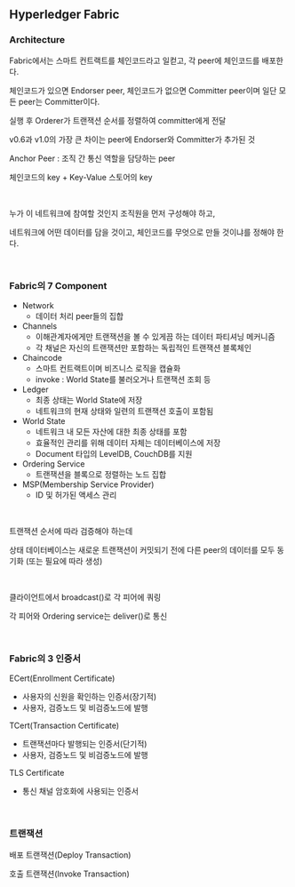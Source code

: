 ## Hyperledger Fabric

### Architecture

Fabric에서는 스마트 컨트랙트를 체인코드라고 일컫고, 각 peer에 체인코드를 배포한다.

체인코드가 있으면 Endorser peer, 체인코드가 없으면 Committer peer이며 일단 모든 peer는 Committer이다.

실행 후 Orderer가 트랜잭션 순서를 정렬하여 committer에게 전달

v0.6과 v1.0의 가장 큰 차이는 peer에 Endorser와 Committer가 추가된 것

Anchor Peer : 조직 간 통신 역할을 담당하는 peer

체인코드의 key + Key-Value 스토어의 key

<br>

누가 이 네트워크에 참여할 것인지 조직원을 먼저 구성해야 하고,

네트워크에 어떤 데이터를 담을 것이고, 체인코드를 무엇으로 만들 것이냐를 정해야 한다.

<br>

### Fabric의 7 Component

- Network
  - 데이터 처리 peer들의 집합
- Channels
  - 이해관계자에게만 트랜잭션을 볼 수 있게끔 하는 데이터 파티셔닝 메커니즘
  - 각 채널은 자신의 트랜잭션만 포함하는 독립적인 트랜잭션 블록체인
- Chaincode
  - 스마트 컨트랙트이며 비즈니스 로직을 캡슐화
  - invoke : World State를 불러오거나 트랜잭션 조회 등
- Ledger
  - 최종 상태는 World State에 저장
  - 네트워크의 현재 상태와 일련의 트랜잭션 호출이 포함됨
- World State
  - 네트워크 내 모든 자산에 대한 최종 상태를 포함
  - 효율적인 관리를 위해 데이터 자체는 데이터베이스에 저장
  - Document 타입의 LevelDB, CouchDB를 지원
- Ordering Service
  - 트랜잭션을 블록으로 정렬하는 노드 집합
- MSP(Membership Service Provider)
  - ID 및 허가된 액세스 관리

<br>



트랜잭션 순서에 따라 검증해야 하는데 

상태 데이터베이스는 새로운 트랜잭션이 커밋되기 전에 다른 peer의 데이터를 모두 동기화
(또는 필요에 따라 생성)

<br>

클라이언트에서 broadcast()로 각 피어에 쿼링

각 피어와 Ordering service는 deliver()로 통신

<br>

### Fabric의 3 인증서

ECert(Enrollment Certificate)

- 사용자의 신원을 확인하는 인증서(장기적)
- 사용자, 검증노드 및 비검증노드에 발행

TCert(Transaction Certificate)

- 트랜잭션마다 발행되는 인증서(단기적)
- 사용자, 검증노드 및 비검증노드에 발행

TLS Certificate

- 통신 채널 암호화에 사용되는 인증서

<br>

### 트랜잭션

배포 트랜잭션(Deploy Transaction)

호출 트랜잭션(Invoke Transaction)